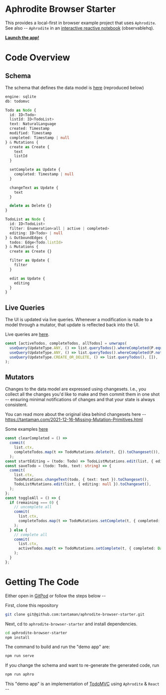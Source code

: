 # Aphrodite Browser Starter

This provides a local-first in browser example project that uses `Aphrodite`.<br/>
See also -- `Aphrodite` in an [interactive reactive notebook](https://observablehq.com/@tantaman/aphrodite-chinook) (observablehq).

**[Launch the app!](https://aphrodite-examples.pages.dev/todo-mvc/)**

# Code Overview

## Schema

The schema that defines the data model is [here](https://github.com/tantaman/aphrodite-browser-starter/blob/main/src/domain.aphro) (reproduced below)

```typescript
engine: sqlite
db: todomvc

Todo as Node {
  id: ID<Todo>
  listId: ID<TodoList>
  text: NaturalLanguage
  created: Timestamp
  modified: Timestamp
  completed: Timestamp | null
} & Mutations {
  create as Create {
    text
    listId
  }

  setComplete as Update {
    completed: Timestamp | null
  }

  changeText as Update {
    text
  }

  delete as Delete {}
}

TodoList as Node {
  id: ID<TodoList>
  filter: Enumeration<all | active | completed>
  editing: ID<Todo> | null
} & OutboundEdges {
  todos: Edge<Todo.listId>
} & Mutations {
  create as Create {}

  filter as Update {
    filter
  }

  edit as Update {
    editing
  }
}
```

## Live Queries

The UI is updated via live queries. Whenever a modification is made to a model through a mutator, that update is reflected back into the UI.

Live queries are [here](https://github.com/tantaman/aphrodite-browser-starter/blob/main/src/App.tsx#L202-L214).

```typescript
const [activeTodos, completeTodos, allTodos] = unwraps(
  useQuery(UpdateType.ANY, () => list.queryTodos().whereCompleted(P.equals(null)), []),
  useQuery(UpdateType.ANY, () => list.queryTodos().whereCompleted(P.notEqual(null)), []),
  useQuery(UpdateType.CREATE_OR_DELETE, () => list.queryTodos(), []),
);
```

## Mutators

Changes to the data model are expressed using changesets. I.e., you collect all the changes you'd like to make and then commit them in one shot -- ensuring minimal notifications of changes and that your state is always consistent.

You can read more about the original idea behind changesets here -- https://tantaman.com/2021-12-16-Missing-Mutation-Primitives.html

Some examples [here](https://github.com/tantaman/aphrodite-browser-starter/blob/main/src/App.tsx#L161-L179)

```typescript
const clearCompleted = () =>
  commit(
    list.ctx,
    completeTodos.map(t => TodoMutations.delete(t, {}).toChangeset()),
  );
const startEditing = (todo: Todo) => TodoListMutations.edit(list, { editing: todo.id }).save();
const saveTodo = (todo: Todo, text: string) => {
  commit(
    list.ctx,
    TodoMutations.changeText(todo, { text: text }).toChangeset(),
    TodoListMutations.edit(list, { editing: null }).toChangeset(),
  );
};
const toggleAll = () => {
  if (remaining === 0) {
    // uncomplete all
    commit(
      list.ctx,
      completeTodos.map(t => TodoMutations.setComplete(t, { completed: null }).toChangeset()),
    );
  } else {
    // complete all
    commit(
      list.ctx,
      activeTodos.map(t => TodoMutations.setComplete(t, { completed: Date.now() }).toChangeset()),
    );
  }
};
```

# Getting The Code

Either open in [GitPod](https://gitpod.io/#git@github.com:tantaman/aphrodite-browser-starter.git) or follow the steps below --

First, clone this repository

```bash
git clone git@github.com:tantaman/aphrodite-browser-starter.git
```

Next, cd to `aphrodite-browser-starter` and install dependencies.

```bash
cd aphrodite-browser-starter
npm install
```

The command to build and run the "demo app" are:

```bash
npm run serve
```

If you change the schema and want to re-generate the generated code, run

```bash
npm run aphro
```

This "demo app" is an implementation of [TodoMVC](https://todomvc.com/) using `Aphrodite` & `React` --
